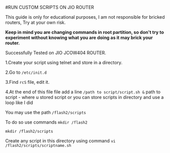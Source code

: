 #RUN CUSTOM SCRIPTS ON JIO ROUTER

This guide is only for educational purposes, I am not responsible for bricked routers, Try at your own risk. 

**Keep in mind you are changing commands in root partition, so don't try to experiment without knowing what you are doing as it may brick your router.**

Successfully Tested on JIO JCOW404 ROUTER. 

1.Create your script using telnet and store in a directory.

2.Go to `/etc/init.d`

3.Find `rcS` file, edit it. 

4.At the end of this file file add a line
`/path to script/script.sh &`
path to script - where u stored script
or you can store scripts in directory and use a loop like I did

You may use the path `/flash2/scripts`

To do so use commands
`mkdir /flash2`

`mkdir /flash2/scripts`

Create any script in this directory using command 
`vi /flash2/scripts/scriptname.sh`






